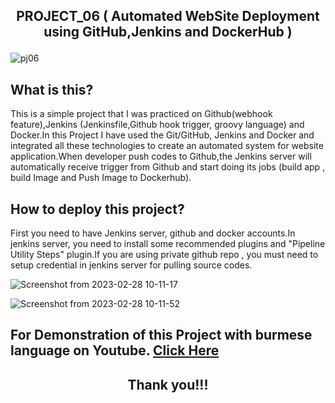 ## <p align="center"> PROJECT_06 ( Automated WebSite Deployment using GitHub,Jenkins and DockerHub ) </p>

![pj06](https://user-images.githubusercontent.com/120474799/221751207-8764c311-939b-4114-b918-23ee6ac15535.png)

## What is this?
This is a simple project that I was practiced on Github(webhook feature),Jenkins (Jenkinsfile,Github hook trigger, groovy language) and  Docker.In this Project I have used the Git/GitHub, Jenkins and Docker and integrated all these technologies to create an automated system for website application.When developer push codes to Github,the Jenkins server will automatically receive trigger from Github and start doing its jobs (build app , build Image and Push Image to Dockerhub).

## How to deploy this project?
First you need to have Jenkins server, github and docker accounts.In jenkins server, you need to install some recommended plugins and "Pipeline Utility Steps" plugin.If you are using private github repo , you must need to setup credential in jenkins server for pulling source codes.

![Screenshot from 2023-02-28 10-11-17](https://user-images.githubusercontent.com/120474799/221751288-fda646f4-1a13-4fd1-bc9b-00156917d988.png)

![Screenshot from 2023-02-28 10-11-52](https://user-images.githubusercontent.com/120474799/221751274-2a8c58ef-4a97-4481-a91f-202c5c350b69.png)

##  For Demonstration of this Project with burmese language on Youtube. <a href="YOUTUBE_LINK">Click Here</a>

## <p align="center">  Thank you!!! </p>

